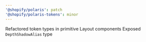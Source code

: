 ```yaml
---
'@shopify/polaris': patch
'@shopify/polaris-tokens': minor
---
```


Refactored token types in primitive Layout components
Exposed `DepthShadowAlias` type
